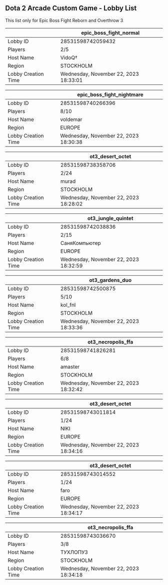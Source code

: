 ## Dota 2 Arcade Custom Game - Lobby List

This list only for Epic Boss Fight Reborn and Overthrow 3

|  | epic_boss_fight_normal |
| ------ | ------ |
| Lobby ID | 28531598742059432 |
| Players | 2/5 |
| Host Name | VidoQ† |
| Region | STOCKHOLM |
| Lobby Creation Time | Wednesday, November 22, 2023 18:33:01 |


|  | epic_boss_fight_nightmare |
| ------ | ------ |
| Lobby ID | 28531598740266396 |
| Players | 8/10 |
| Host Name | voldemar |
| Region | EUROPE |
| Lobby Creation Time | Wednesday, November 22, 2023 18:30:38 |


|  | ot3_desert_octet |
| ------ | ------ |
| Lobby ID | 28531598738358706 |
| Players | 2/24 |
| Host Name | murad |
| Region | STOCKHOLM |
| Lobby Creation Time | Wednesday, November 22, 2023 18:28:02 |


|  | ot3_jungle_quintet |
| ------ | ------ |
| Lobby ID | 28531598742038836 |
| Players | 2/15 |
| Host Name | СаняКомпьютер |
| Region | EUROPE |
| Lobby Creation Time | Wednesday, November 22, 2023 18:32:59 |


|  | ot3_gardens_duo |
| ------ | ------ |
| Lobby ID | 28531598742500875 |
| Players | 5/10 |
| Host Name | kol_fnl |
| Region | STOCKHOLM |
| Lobby Creation Time | Wednesday, November 22, 2023 18:33:36 |


|  | ot3_necropolis_ffa |
| ------ | ------ |
| Lobby ID | 28531598741826281 |
| Players | 6/8 |
| Host Name | amaster |
| Region | STOCKHOLM |
| Lobby Creation Time | Wednesday, November 22, 2023 18:32:42 |


|  | ot3_desert_octet |
| ------ | ------ |
| Lobby ID | 28531598743011814 |
| Players | 1/24 |
| Host Name | NIKI |
| Region | EUROPE |
| Lobby Creation Time | Wednesday, November 22, 2023 18:34:16 |


|  | ot3_desert_octet |
| ------ | ------ |
| Lobby ID | 28531598743014552 |
| Players | 1/24 |
| Host Name | faro |
| Region | EUROPE |
| Lobby Creation Time | Wednesday, November 22, 2023 18:34:17 |


|  | ot3_necropolis_ffa |
| ------ | ------ |
| Lobby ID | 28531598743036670 |
| Players | 3/8 |
| Host Name | ТУХЛОПУЗ |
| Region | STOCKHOLM |
| Lobby Creation Time | Wednesday, November 22, 2023 18:34:18 |



